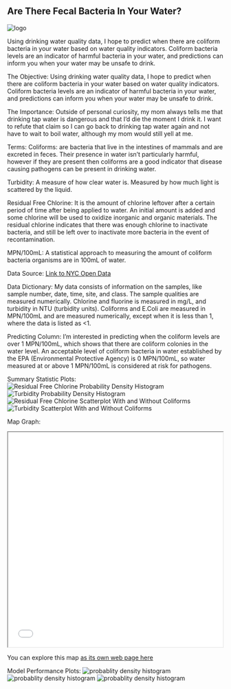 ## Are There Fecal Bacteria In Your Water?

![logo](/logo.jpg)

Using drinking water quality data, I hope to predict when there are coliform bacteria in your water based on water quality indicators. Coliform bacteria levels are an indicator of harmful bacteria in your water, and predictions can inform you when your water may be unsafe to drink.

The Objective:
Using drinking water quality data, I hope to predict when there are coliform bacteria in your water based on water quality indicators. Coliform bacteria levels are an indicator of harmful bacteria in your water, and predictions can inform you when your water may be unsafe to drink.

The Importance:
Outside of personal curiosity, my mom always tells me that drinking tap water is dangerous and that I’d die the moment I drink it. I want to refute that claim so I can go back to drinking tap water again and not have to wait to boil water, although my mom would still yell at me.

Terms:
Coliforms: are bacteria that live in the intestines of mammals and are excreted in feces. Their presence in water isn’t particularly harmful, however if they are present then coliforms are a good indicator that disease causing pathogens can be present in drinking water.

Turbidity: A measure of how clear water is. Measured by how much light is scattered by the liquid.

Residual Free Chlorine: It is the amount of chlorine leftover after a certain period of time after being applied to water. An initial amount is added and some chlorine will be used to oxidize inorganic and organic materials. The residual chlorine indicates that there was enough chlorine to inactivate bacteria, and still be left over to inactivate more bacteria in the event of recontamination.

MPN/100mL: A statistical approach to measuring the amount of coliform bacteria organisms are in 100mL of water.

Data Source:
[Link to NYC Open Data](https://data.cityofnewyork.us/Environment/Drinking-Water-Quality-Distribution-Monitoring-Dat/bkwf-xfky)


Data Dictionary:
My data consists of information on the samples, like sample number, date, time, site, and class. The sample qualities are measured numerically. Chlorine and fluorine is measured in mg/L, and turbidity in NTU (turbidity units). Coliforms and E.Coli are measured in MPN/100mL and are measured numerically, except when it is less than 1, where the data is listed as <1.

Predicting Column:
I’m interested in predicting when the coliform levels are over 1 MPN/100mL, which shows that there are coliform colonies in the water level. An acceptable level of coliform bacteria in water established by the EPA (Environmental Protective Agency) is 0 MPN/100mL, so water measured at or above 1 MPN/100mL is considered at risk for pathogens.

Summary Statistic Plots:
![Residual Free Chlorine Probability Density Histogram](/plots/rfc_histogram.png)
![Turbidity Probability Density Histogram](/plots/turb_histogram.png)
![Residual Free Chlorine Scatterplot With and Without Coliforms](/plots/rfc_scatter.png)
![Turbidity Scatterplot With and Without Coliforms](/plots/turb_scatter.png)


Map Graph:
<iframe src="nyc_water_site_map.html" height="500" width="500"></iframe>

You can explore this map [as its own web page here](nyc_water_site_map.html)

Model Performance Plots:
![probablity density histogram](/plots/tpr.png)
![probablity density histogram](/plots/precision_vs_recall.png)
![probablity density histogram](/plots/confusion_matrix.png)



